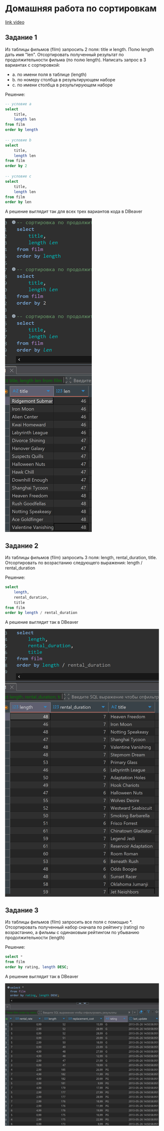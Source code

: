 # Домашняя работа по сортировкам

[link video](https://www.youtube.com/watch?v=ox5enx2GFFE&list=PLzvuaEeolxkz4a0t4qhA0pxmttG8ZbBtd&index=16)

## Задание 1

Из таблицы фильмов (film) запросить 2 поля: title и length. Полю length дать имя "len". Отсортировать полученный результат по продолжительности фильма (по полю length). Написать запрос в 3 вариантах с сортировкой:

- a. по имени поля в таблице (length)
- b. по номеру столбца в результирующем наборе
- c. по имени столбца в результирующем наборе

Решение:

```SQL
-- условие a
select 
    title,
    length len
from film
order by length 

-- условие b
select 
    title,
    length len
from film
order by 2 

-- условие c
select 
    title,
    length len
from film
order by len
```

А решение выглядит так для всех трех вариантов кода в DBeaver

![png](img/5/015.png)

## Задание 2

Из таблицы фильмов (film) запросить 3 поля: length, rental_duration, title.
Отсортировать по возрастанию следующего выражения: length / rental_duration

Решение:

```SQL
select 
    length,
    rental_duration,
    title
from film
order by length / rental_duration
```

А решение выглядит так в DBeaver

![png](img/5/016.png)

## Задание 3

Из таблицы фильмов (film) запросить все поля с помощью *. Отсортировать полученный набор сначала по рейтингу (rating) по возрастанию, а фильмы с одинаковым рейтингом по убыванию продолжительности (length)

Решение:

```SQL
select *
from film
order by rating, length DESC;
```

А решение выглядит так в DBeaver

![png](img/5/017.png)
